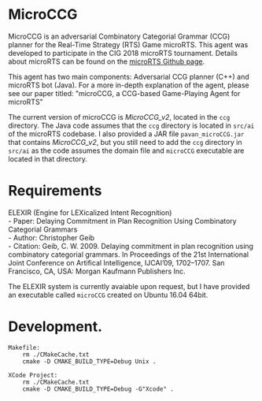 MicroCCG
========
MicroCCG is an adversarial Combinatory Categorial Grammar (CCG) planner for the Real-Time Strategy (RTS) Game microRTS. This agent was developed to participate in the CIG 2018 microRTS tournament. Details about microRTS can be found on the [microRTS Github page](https://github.com/santiontanon/microrts). 

This agent has two main components: Adversarial CCG planner (C++) and microRTS bot (Java). For a more in-depth explanation of the agent, please see our paper titled: "microCCG, a CCG-based Game-Playing Agent for microRTS"

The current version of microCCG is *MicroCCG_v2*, located in the `ccg` directory. The Java code assumes that the `ccg` directory is located in `src/ai` of the microRTS codebase. I also provided a JAR file `pavan_microCCG.jar` that contains *MicroCCG_v2*, but you still need to add the `ccg` directory in `src/ai` as the code assumes the domain file and `microCCG` executable are located in that directory.

Requirements
============
ELEXIR (Engine for LEXicalized Intent Recognition)  
    - Paper: Delaying Commitment in Plan Recognition Using Combinatory Categorial Grammars  
    - Author: Christopher Geib  
    - Citation: Geib, C. W. 2009. Delaying commitment in plan recognition using combinatory categorial grammars. In Proceedings of the 21st International Joint Conference on Artifical Intelligence, IJCAI’09, 1702–1707. San Francisco, CA, USA: Morgan Kaufmann Publishers Inc.   

The ELEXIR system is currently avaiable upon request, but I have provided an executable called `microCCG` created on Ubuntu 16.04 64bit.
 
Development.
============
```
Makefile:
    rm ./CMakeCache.txt
    cmake -D CMAKE_BUILD_TYPE=Debug Unix .
 
XCode Project:
    rm ./CMakeCache.txt
    cmake -D CMAKE_BUILD_TYPE=Debug -G"Xcode" . 
```
